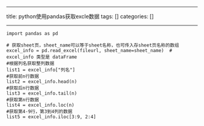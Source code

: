 
--- 
title:  python使用pandas获取excle数据 
tags: []
categories: [] 

---
```
import pandas as pd

# 获取sheet页，sheet_name可以等于sheet名称，也可传入存sheet页名称的数组
excel_info = pd.read_excel(fileurl, sheet_name=sheet_name)  # excel_info 类型是 dataFrame
#根据列名获取整列数据
list1 = excel_info["列名"]
#获取前n行数据
list2 = excel_info.head(n)
#获取后n行数据
list3 = excel_info.tail(n)
#获取第n行数据
list4 = excel_info.loc(n)
#获取第4-9行，第3到4列的数据
list5 = excel_info.iloc[3:9, 2:4]


```


